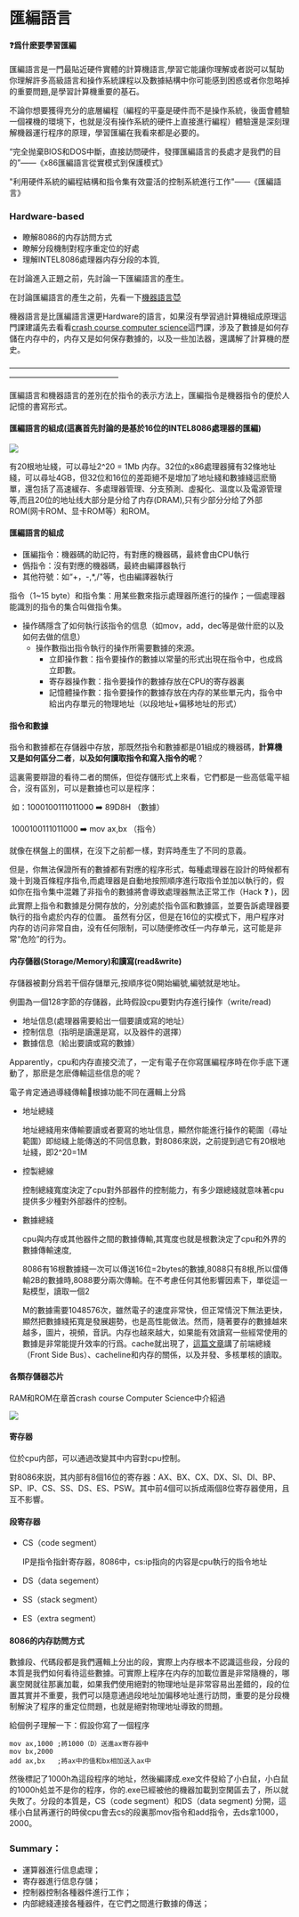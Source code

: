 # 匯編語言

#### :question:爲什麽要學習匯編

匯編語言是一門最貼近硬件實體的計算機語言,學習它能讓你理解或者説可以幫助你理解許多高級語言和操作系統課程以及數據結構中你可能感到困惑或者你忽略掉的重要問題,是學習計算機重要的基石。

不論你想要獲得充分的底層編程（編程的平臺是硬件而不是操作系統，後面會體驗一個裸機的環境下，也就是沒有操作系統的硬件上直接進行編程）體驗還是深刻理解機器運行程序的原理，學習匯編在我看來都是必要的。

“完全抛棄BIOS和DOS中斷，直接訪問硬件，發揮匯編語言的長處才是我們的目的”——《x86匯編語言從實模式到保護模式》

"利用硬件系統的編程結構和指令集有效靈活的控制系統進行工作"——《匯編語言》

### Hardware-based

- 瞭解8086的内存訪問方式
- 瞭解分段機制對程序重定位的好處
- 理解INTEL8086處理器内存分段的本質,

在討論進入正題之前，先討論一下匯編語言的產生。

在討論匯編語言的產生之前，先看一下[機器語言:smiling_imp:](https://zh.wikipedia.org/zh-hant/%E6%9C%BA%E5%99%A8%E8%AF%AD%E8%A8%80#:~:text=%E6%A9%9F%E5%99%A8%E8%AA%9E%E8%A8%80%20%EF%BC%88%20machine%20language%20%EF%BC%89%E6%98%AF%E4%B8%80%E7%A8%AE%20%E6%8C%87%E4%BB%A4%E9%9B%86%20%E7%9A%84%E9%AB%94%E7%B3%BB%E3%80%82%20%E9%80%99%E7%A8%AE%E6%8C%87%E4%BB%A4%E9%9B%86%E7%A8%B1%E7%82%BA,%EF%BC%88%20Native%20Code%20%EF%BC%89%EF%BC%8C%E9%80%99%E5%80%8B%E5%90%8D%E8%A9%9E%E6%AF%94%E8%BC%83%E5%BC%B7%E8%AA%BF%E6%9F%90%E7%A8%AE%20%E7%A8%8B%E5%BC%8F%E8%AA%9E%E8%A8%80%20%E6%88%96%20%E5%87%BD%E5%BC%8F%E5%BA%AB%20%E8%88%87%E5%9F%B7%E8%A1%8C%E5%B9%B3%E5%8F%B0%E7%9B%B8%E9%97%9C%E7%9A%84%E9%83%A8%E4%BB%BD%E3%80%82)

機器語言是比匯編語言還更Hardware的語言，如果沒有學習過計算機組成原理這門課建議先去看看[crash course computer science](https://www.bilibili.com/video/BV1EW411u7th?spm_id_from=333.337.search-card.all.click)這門課，涉及了數據是如何存儲在内存中的，内存又是如何保存數據的，以及一些加法器，還講解了計算機的歷史。

——————————————————————————————————————————————————

匯編語言和機器語言的差別在於指令的表示方法上，匯編指令是機器指令的便於人記憶的書寫形式。

#### 匯編語言的組成(這裏首先討論的是基於16位的INTEL8086處理器的匯編)

![](https://tse2-mm.cn.bing.net/th/id/OIP-C.qNrKEibuyMWcKYHPoo6uXAHaE8?pid=ImgDet&rs=1)

有20根地址綫，可以尋址2^20 = 1Mb 内存。32位的x86處理器擁有32條地址綫，可以尋址4GB，但32位和16位的差距絕不是增加了地址綫和數據綫這麽簡單，還包括了高速緩存、多處理器管理、分支預測、虛擬化、溫度以及電源管理等,而且20位的地址线大部分是分给了内存(DRAM),只有少部分分给了外部ROM(网卡ROM、显卡ROM等）和ROM。

#### 匯編語言的組成

- 匯編指令：機器碼的助記符，有對應的機器碼，最終會由CPU執行
- 僞指令：沒有對應的機器碼，最終由編譯器執行
- 其他符號：如“+，-,*,/"等，也由編譯器執行

指令（1~15 byte）和指令集：用某些數來指示處理器所進行的操作；一個處理器能識別的指令的集合叫做指令集。

- 操作碼隱含了如何執行該指令的信息（如mov，add，dec等是做什麽的以及如何去做的信息）
  - 操作數指出指令執行的操作所需要數據的來源。
    - 立即操作數：指令要操作的數據以常量的形式出現在指令中，也成爲立即數。
    - 寄存器操作數：指令要操作的數據存放在CPU的寄存器裏
    - 記憶體操作數：指令要操作的數據存放在内存的某些單元内，指令中給出内存單元的物理地址（以段地址+偏移地址的形式）

#### 指令和數據

指令和數據都在存儲器中存放，那既然指令和數據都是01組成的機器碼，**計算機又是如何區分二者**，**以及如何讀取指令和寫入指令的呢**？

這裏需要辯證的看待二者的關係，但從存儲形式上來看，它們都是一些高低電平組合，沒有區別，可以是數據也可以是程序：

​					如：1000100111011000   :arrow_right: 89D8H （數據）

​							1000100111011000   :arrow_right: mov  ax,bx （指令）

就像在棋盤上的圍棋，在沒下之前都一樣，對弈時產生了不同的意義。

但是，你無法保證所有的數據都有對應的程序形式，每種處理器在設計的時候都有幾十到幾百條程序指令,而處理器是自動地按照順序進行取指令並加以執行的，假如你在指令集中混雜了非指令的數據將會導致處理器無法正常工作（Hack :question: )，因此實際上指令和數據是分開存放的，分別處於指令區和數據區，並要告訴處理器要執行的指令處於内存的位置。
虽然有分区，但是在16位的实模式下，用户程序对内存的访问非常自由，没有任何限制，可以随便修改任一内存单元，这可能是非常“危险”的行为。
#### 内存儲器(Storage/Memory)和讀寫(read&write)

存儲器被劃分爲若干個存儲單元,按順序從0開始編號,編號就是地址。

例圖為一個128字節的存儲器，此時假設cpu要對内存進行操作（write/read)

- 地址信息(處理器需要給出一個要讀或寫的地址）
- 控制信息（指明是讀還是寫，以及器件的選擇）
- 數據信息（給出要讀或寫的數據）

Apparently，cpu和内存直接交流了，一定有電子在你寫匯編程序時在你手底下運動了，那麽是怎麽傳輸這些信息的呢？

電子肯定通過導綫傳輸:electric_plug:根據功能不同在邏輯上分爲

- 地址總綫

  地址總綫用來傳輸要讀或者要寫的地址信息，顯然你能進行操作的範圍（尋址範圍）即縂綫上能傳送的不同信息數，對8086來説，之前提到過它有20根地址綫，即2^20=1M

- 控製總線

  控制總綫寬度決定了cpu對外部器件的控制能力，有多少跟總綫就意味著cpu提供多少種對外部器件的控制。

- 數據總綫

  cpu與内存或其他器件之間的數據傳輸,其寬度也就是根數決定了cpu和外界的數據傳輸速度,

  8086有16根數據綫一次可以傳送16位=2bytes的數據,8088只有8根,所以儅傳輸2B的數據時,8088要分兩次傳輸。在不考慮任何其他影響因素下，單從這一點模型，讀取一個2

  M的數據需要1048576次，雖然電子的速度非常快，但正常情況下無法更快，顯然把數據綫拓寬是發展趨勢，也是高性能做法。然而，隨著要存的數據越來越多，圖片，視頻，音訊。内存也越來越大，如果能有效讀寫一些經常使用的數據是非常能提升效率的行爲。cache就出現了，[這篇文章](https://www.cnblogs.com/jokerjason/p/9584402.html)講了前端總綫（Front Side Bus）、cacheline和内存的關係，以及并發、多核單核的讀取。

#### 各類存儲器芯片

RAM和ROM在章首crash course Computer Science中介紹過 

![](C:\Users\85322\Desktop\5E0C59F6D3D9E383FD1353D1F1DBDDFE.png)

#### 寄存器

位於cpu内部，可以通過改變其中内容對cpu控制。

對8086來説，其内部有8個16位的寄存器：AX、BX、CX、DX、SI、DI、BP、SP、IP、CS、SS、DS、ES、PSW。其中前4個可以拆成兩個8位寄存器使用，且互不影響。

#### 段寄存器

- CS（code segment）

  IP是指令指針寄存器，8086中，cs:ip指向的内容是cpu執行的指令地址

- DS（data segement）

- SS（stack segment）

- ES（extra segment）

#### 8086的内存訪問方式

數據段、代碼段都是我們邏輯上分出的段，實際上内存根本不認識這些段，分段的本質是我們如何看待這些數據。可實際上程序在内存的加載位置是非常隨機的，哪裏空閑就往那裏加載，如果我們使用絕對的物理地址是非常容易出差錯的，段的位置其實并不重要，我們可以隨意通過段地址加偏移地址進行訪問，重要的是分段機制解決了程序的重定位問題，也就是絕對物理地址導致的問題。

給個例子理解一下：假設你寫了一個程序

```assembly
mov ax,1000 ;將1000（D）送進ax寄存器中
mov bx,2000
add ax,bx   ;將ax中的值和bx相加送入ax中
```

 然後標記了1000h為這段程序的地址，然後編譯成.exe文件發給了小白鼠，小白鼠的1000h処並不是你的程序，你的.exe已經被他的機器加載到空閑區去了，所以就失敗了。分段的本質是，CS（code segment）和DS（data segment) 分開，這樣小白鼠再運行的時侯cpu會去cs的段裏那mov指令和add指令，去ds拿1000，2000。

### Summary：

- 運算器進行信息處理；
- 寄存器進行信息存儲；
- 控制器控制各種器件進行工作；
- 内部總綫連接各種器件，在它們之間進行數據的傳送；
